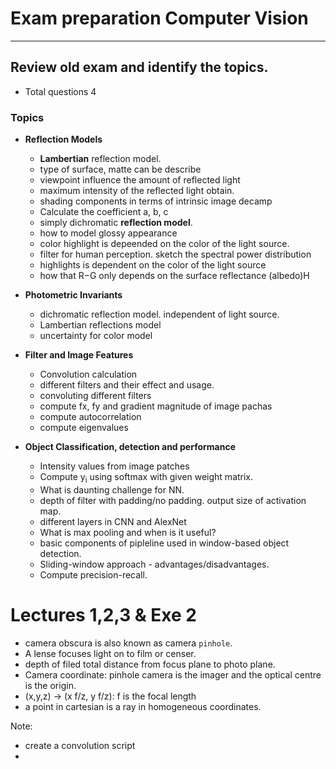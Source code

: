 # Exam preparation Computer Vision 
-------------

## Review old exam and identify the topics. 
- Total questions 4 
### Topics 
- **Reflection Models**
    - **Lambertian** reflection model. 
    - type of surface, matte can be describe 
    - viewpoint influence the amount of reflected light 
    - maximum intensity of the reflected light obtain. 
    - shading components in terms of intrinsic image decamp 
    - Calculate the coefficient a, b, c 
    - simply dichromatic **reflection model**. 
    - how to model glossy appearance 
    - color highlight is depeended on the color of the light source. 
    - filter for human perception. 
    sketch the spectral power distribution 
    - highlights is dependent on the color of the light source
    - how that R−G only depends on the surface reflectance (albedo)H

- **Photometric Invariants** 
    - dichromatic reflection model. independent of light source. 
    - Lambertian reflections model 
    - uncertainty for color model 

- **Filter and Image Features**
    - Convolution calculation 
    - different filters and their effect and usage. 
    - convoluting different filters 
    - compute fx, fy and gradient magnitude of image pachas 
    - compute autocorrelation
    - compute eigenvalues 

- **Object Classification, detection and performance**
    - Intensity values from image patches 
    - Compute y<sub>i</sub> using softmax with given weight matrix. 
    - What is daunting challenge for NN. 
    - depth of filter with padding/no padding. output size of activation map. 
    - different layers in CNN and AlexNet 
    - What is max pooling and when is it useful?
    - basic components of pipleline used in window-based object detection. 
    - Sliding-window approach - advantages/disadvantages. 
    - Compute precision-recall. 

# Lectures 1,2,3 & Exe 2 
- camera obscura is also known as camera `pinhole`. 
- A lense focuses light on to film or censer. 
- depth of filed total distance from focus plane to photo plane. 
- Camera coordinate: pinhole camera is the imager and the optical centre is the origin. 
-  (x,y,z) -> (x f/z, y f/z): f is the focal length 
- a point in cartesian is a ray in homogeneous coordinates. 

Note: 
- create a convolution script 
- 